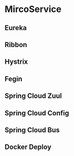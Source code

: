 # MircoService

## Eureka

## Ribbon

## Hystrix

## Fegin

## Spring Cloud Zuul

## Spring Cloud Config

## Spring Cloud Bus

## Docker Deploy
